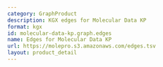 ```yaml
---
category: GraphProduct
description: KGX edges for Molecular Data KP
format: kgx
id: molecular-data-kp.graph.edges
name: Edges for Molecular Data KP
url: https://molepro.s3.amazonaws.com/edges.tsv
layout: product_detail
---
```

